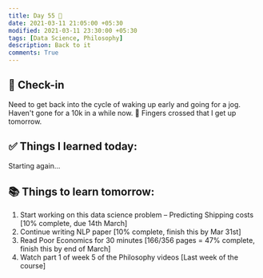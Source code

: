 ```yaml
---
title: Day 55 🦴
date: 2021-03-11 21:05:00 +05:30
modified: 2021-03-11 23:30:00 +05:30
tags: [Data Science, Philosophy]
description: Back to it
comments: True
---
```


## 📩 Check-in

Need to get back into the cycle of waking up early and going for a jog. Haven't gone for a 10k in a while now.
🤞 Fingers crossed that I get up tomorrow.

## ✅ Things I learned today:

Starting again...

## 📚 Things to learn tomorrow:

1. Start working on this data science problem – Predicting Shipping costs [10% complete, due 14th March]
2. Continue writing NLP paper [10% complete, finish this by Mar 31st]
3. Read Poor Economics for 30 minutes [166/356 pages = 47% complete, finish this by end of March]
4. Watch part 1 of week 5 of the Philosophy videos [Last week of the course]
